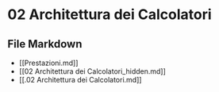 # 02 Architettura dei Calcolatori

## File Markdown
- [[Prestazioni.md]]
- [[02 Architettura dei Calcolatori_hidden.md]]
- [[.02 Architettura dei Calcolatori.md]]
